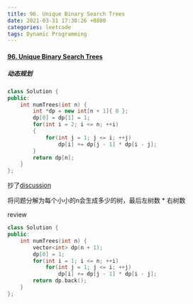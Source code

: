 ```yaml
---
title: 96. Unique Binary Search Trees
date: 2021-03-31 17:38:26 +0800
categories: leetcode
tags: Dynamic Programming
---
```

#### [96. Unique Binary Search Trees](https://leetcode.com/problems/unique-binary-search-trees/)
##### 动态规划
```c++
class Solution {
public:
    int numTrees(int n) {
        int *dp = new int[n + 1]{ 0 };
        dp[0] = dp[1] = 1;
        for(int i = 2; i <= n; ++i)
        {
            for(int j = 1; j <= i; ++j)
                dp[i] += dp[j - 1] * dp[i - j];
        }
        return dp[n];
    }
};
```
抄了[discussion](https://leetcode.com/problems/unique-binary-search-trees/discuss/31666/DP-Solution-in-6-lines-with-explanation.-F(i-n)-G(i-1)-*-G(n-i))

将问题分解为每个小小的n会生成多少的树，最后左树数 * 右树数

review
```c++
class Solution {
public:
    int numTrees(int n) {
        vector<int> dp(n + 1);
        dp[0] = 1;
        for(int i = 1; i <= n; ++i)
            for(int j = 1; j <= i; ++j)
                dp[i] += dp[j - 1] * dp[i - j];
        return dp.back();
    }
};
```
